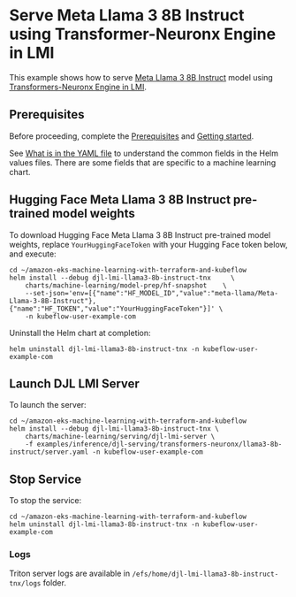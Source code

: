 # Serve Meta Llama 3 8B Instruct using Transformer-Neuronx Engine in LMI

This example shows how to serve [Meta Llama 3 8B Instruct](https://huggingface.co/meta-llama/Meta-Llama-3-8B-Instruct) model using [Transformers-Neuronx Engine in LMI](https://docs.djl.ai/docs/serving/serving/docs/lmi/user_guides/tnx_user_guide.html).

## Prerequisites

Before proceeding, complete the [Prerequisites](../../../../../README.md#prerequisites) and [Getting started](../../../../../README.md#getting-started). 

See [What is in the YAML file](../../../../../README.md#yaml-recipes) to understand the common fields in the Helm values files. There are some fields that are specific to a machine learning chart.


## Hugging Face Meta Llama 3 8B Instruct  pre-trained model weights

To download Hugging Face Meta Llama 3 8B Instruct  pre-trained model weights, replace `YourHuggingFaceToken` with your Hugging Face token below, and execute:

    cd ~/amazon-eks-machine-learning-with-terraform-and-kubeflow
    helm install --debug djl-lmi-llama3-8b-instruct-tnx     \
        charts/machine-learning/model-prep/hf-snapshot    \
        --set-json='env=[{"name":"HF_MODEL_ID","value":"meta-llama/Meta-Llama-3-8B-Instruct"},{"name":"HF_TOKEN","value":"YourHuggingFaceToken"}]' \
        -n kubeflow-user-example-com

Uninstall the Helm chart at completion:

    helm uninstall djl-lmi-llama3-8b-instruct-tnx -n kubeflow-user-example-com


## Launch DJL LMI Server

To launch the server:

    cd ~/amazon-eks-machine-learning-with-terraform-and-kubeflow
    helm install --debug djl-lmi-llama3-8b-instruct-tnx \
        charts/machine-learning/serving/djl-lmi-server \
        -f examples/inference/djl-serving/transformers-neuronx/llama3-8b-instruct/server.yaml -n kubeflow-user-example-com


## Stop Service

To stop the service:

    cd ~/amazon-eks-machine-learning-with-terraform-and-kubeflow
    helm uninstall djl-lmi-llama3-8b-instruct-tnx -n kubeflow-user-example-com

### Logs

Triton server logs are available in `/efs/home/djl-lmi-llama3-8b-instruct-tnx/logs` folder. 
